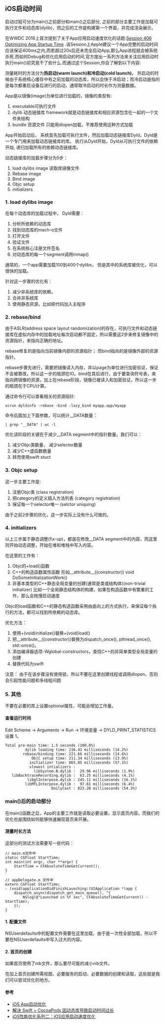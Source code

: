 ## iOS启动时间

启动过程可分为main()之前部分和main()之后部分, 之前的部分主要工作是加载可执行文件和动态库(dylib)，而之后的工作是构建第一个界面，并完成渲染展示。


在WWDC 2016上首次提到了关于App应用启动速度优化的话题:[Session 406 Optimizing App Startup Time](https://developer.apple.com/videos/play/wwdc2016/406/) .该Session上Apple建议一个App完整的启动时间应该保证400ms之内,而若超过20s后还未完全启动App,那么App进程就会被系统杀死.而如何Debug和优化应用启动的时间,官方提出一系列方法来关注应用启动时执行main()前究竟干了些什么.而通过这个Session,你会了解到以下内容:


测量耗时的方法分为**热启动(warm launch)**和**冷启动(cold launch)**。 热启动的时候由于系统核心缓存中有之前加载的动态库，所以会快于冷启动；而冷启动是指的是每次都重启设备后进行的启动，通常取冷启动的时长作为测量数据。


App是以镜像(image)为单位进行加载的，镜像的类型有:

1. executable可执行文件
2. dylib 动态链接库 framework就是动态链接库和相应资源包含在一起的一个文件夹结构
2. bundle 资源文件 只能用dlopen加载，不推荐使用这种方式加载

App开始启动后， 系统首先加载可执行文件，然后加载动态链接库Dyld，Dyld是一个专门用来加载动态链接库的库。 执行从Dyld开始，Dyld从可执行文件的依赖开始, 递归加载所有的依赖动态链接库。

动态链接库的加载步骤分为5步：

1. load dylibs image 读取库镜像文件
2. Rebase image
3. Bind image
4. Objc setup
5. initializers

### 1. load dylibs image

在每个动态库的加载过程中， Dyld需要：

1. 分析所依赖的动态库
2. 找到动态库的mach-o文件
3. 打开文件
4. 验证文件
5. 在系统核心注册文件签名
6. 对动态库的每一个segment调用mmap()

通常的，一个app需要加载100到400个dylibs， 但是其中的系统库被优化，可以很快的加载。

针对这一步骤的优化有：

1. 减少非系统库的依赖。
2. 合并非系统库
3. 使用静态资源，比如把代码加入主程序

### 2. rebase/bind

由于ASLR(address space layout randomization)的存在，可执行文件和动态链接库在虚拟内存中的加载地址每次启动都不固定，所以需要这2步来修复镜像中的资源指针，来指向正确的地址。

rebase修复的是指向当前镜像内部的资源指针； 而bind指向的是镜像外部的资源指针。

rebase步骤先进行，需要把镜像读入内存，并以page为单位进行加密验证，保证不会被篡改，所以这一步的瓶颈在IO。bind在其后进行，由于要查询符号表，来指向跨镜像的资源，加上在rebase阶段，镜像已被读入和加密验证，所以这一步的瓶颈在于CPU计算。

通过命令行可以查看相关的资源指针:

```
xcrun dyldinfo -rebase -bind -lazy_bind myapp.app/myapp
```

命令后面加上下面参数，可以统计__DATA数量：

```
| grep "__DATA" | wc -l
```


优化该阶段的关键在于减少__DATA segment中的指针数量。我们可以：

1. 减少Objc类数量， 减少selector数量
2. 减少C++虚函数数量
3. 转而使用swift stuct

### 3. Objc setup

这一步主要工作是:

1. 注册Objc类 (class registration)
2. 把category的定义插入方法列表 (category registration)
3. 保证每一个selector唯一 (selctor uniquing)

由于之前2步骤的优化，这一步实际上没有什么可做的。

### 4. initializers

以上三步属于静态调整(fix-up)，都是在修改__DATA segment中的内容，而这里则开始动态调整，开始在堆和堆栈中写入内容。

在这里的工作有：

1. Objc的+load()函数
2. C++的构造函数属性函数 形如__attribute__((constructor)) void DoSomeInitializationWork()
3. 非基本类型的C++静态全局变量的创建(通常是类或结构体)(non-trivial initializer) 比如一个全局静态结构体的构建，如果在构造函数中有繁重的工作，那么会拖慢启动速度

Objc的load函数和C++的静态构造函数采用由底向上的方式执行，来保证每个执行的方法，都可以找到所依赖的动态库。

优化方法：

1. 使用+(void)initialize()替换+(void)load()
2. 把__attribute__((constructor))替换为dispatch_once(), pthread_once(), std::once()。
3. 添加编译器选项-Wglobal-constructors，查找C++的非简单类型全局变量的创建
4. 替换代码为swift

注意： 由于在该步骤没有使用锁，所以不要在这里创建线程或调用dlopen，否则会引起性能问题和多线程问题

### 5. 其他

不要在必要的库上设置optional属性，可能会增加工作量。

#### 查看运行时间

Edit Scheme -> Arguments -> Run -> 环境变量 -> DYLD_PRINT_STATISTICS 设置 1。

```
Total pre-main time: 1.5 seconds (100.0%)
         dylib loading time: 216.41 milliseconds (14.2%)
        rebase/binding time: 221.66 milliseconds (14.6%)
            ObjC setup time: 211.34 milliseconds (13.9%)
           initializer time: 865.85 milliseconds (57.1%)
           slowest intializers :
             libSystem.B.dylib :  29.96 milliseconds (1.9%)
   libBacktraceRecording.dylib :  63.25 milliseconds (4.1%)
          libglInterpose.dylib : 245.11 milliseconds (16.1%)
         libMTLInterpose.dylib :  97.61 milliseconds (6.4%)
                     DailyCast : 823.20 milliseconds (54.3%)
```

### main()后的启动部分

在main()函数之后，App的主要工作就是读取必要设置，显示首页内容。而我们的优化也是围绕如何能够快速展现首页来开展。

#### 测量时长方法

这部分的测试方法需要写一些代码：

```
// main.m文件中
static CGFloat StartTime;
int main(int argc, char **argv) {
    StartTime = CFAbsoluteTimeGetCurrent();
}

// appDelegate.m 文件中
extern CGFloat StartTime;
- (void)applicationDidFinishLaunching:(UIApplication *)app {
    dispatch_async(dispatch_get_main_queue(), ^{
        NSlog(@"Launched in %f sec", CFAbsoluteTimeGetCurrent() - StartTime);
    }); 
}
```

#### 1. 配置文件

NSUserdefaults中的配置文件需要在这里加载，由于是一次性全部加载，所以不要在NSUserdefaults中写入过大的内容。


#### 2. 首页的创建

如果首页使用了nib文件，那么要尽可能的减小nib文件。

在加上首页创建所需视图、必要服务的启动、必要数据的创建和读取，这些就是我们可以尝试优化的地方。




#### 参考

- [iOS App启动优化](https://www.v2fs.com/ios-app-startup-optimize/)
- [解决 Swift + CocoaPods 因动态库导致启动时间过长
](http://kittenyang.com/dyld-image-loading-performance/)
- [iOS性能优化系列二：iOS应用启动速度优化](http://ewangke.github.io/2012/08/20/ios-app-launch-time-optimization/)